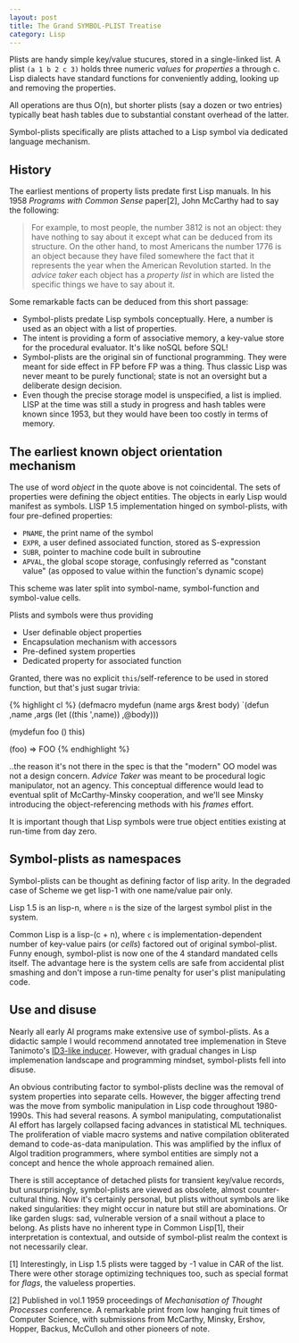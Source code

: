 ```yaml
---
layout: post
title: The Grand SYMBOL-PLIST Treatise
category: Lisp
---
```


Plists are handy simple key/value stucures, stored in a single-linked list. A plist `(a 1 b 2 c 3)` holds three numeric *values* for *properties* a through c. Lisp dialects have standard functions for conveniently adding, looking up and removing the properties.

All operations are thus O(n), but shorter plists (say a dozen or two entries) typically beat hash tables due to substantial constant overhead of the latter.

Symbol-plists specifically are plists attached to a Lisp symbol via dedicated language mechanism.

## History

The earliest mentions of property lists predate first Lisp manuals. In his 1958 _Programs with Common Sense_ paper[2], John McCarthy had to say the following:

> For example, to most people, the number 3812 is not an object: they have nothing to say about it except what can be deduced from its structure. On the other hand, to most Americans the number 1776 is an object because they have filed somewhere the fact that it represents the year when the American Revolution started. In the *advice taker* each object has a *property list* in which are listed the specific things we have to say about it.

Some remarkable facts can be deduced from this short passage:

* Symbol-plists predate Lisp symbols conceptually. Here, a number is used as an object with a list of properties.
* The intent is providing a form of associative memory, a key-value store for the procedural evaluator. It's like noSQL before SQL!
* Symbol-plists are the original sin of functional programming. They were meant for side effect in FP before FP was a thing. Thus classic Lisp was never meant to be purely functional; state is not an oversight but a deliberate design decision.
* Even though the precise storage model is unspecified, a list is implied. LISP at the time was still a study in progress and hash tables were known since 1953, but they would have been too costly in terms of memory.

## The earliest known object orientation mechanism

The use of word *object* in the quote above is not coincidental. The sets of properties were defining the object entities. The objects in early Lisp would manifest as symbols. LISP 1.5 implementation hinged on symbol-plists, with four pre-defined properties:

* `PNAME`, the print name of the symbol
* `EXPR`, a user defined associated function, stored as S-expression
* `SUBR`, pointer to machine code built in subroutine
* `APVAL`, the global scope storage, confusingly referred as "constant value" (as opposed to value within the function's dynamic scope)

This scheme was later split into symbol-name, symbol-function and symbol-value cells.

Plists and symbols were thus providing

* User definable object properties
* Encapsulation mechanism with accessors
* Pre-defined system properties
* Dedicated property for associated function

Granted, there was no explicit `this`/self-reference to be used in stored function, but that's just sugar trivia:

{% highlight cl %}
(defmacro mydefun (name args &rest body)
  `(defun ,name ,args
	(let ((this ',name))
	  ,@body)))

(mydefun foo ()
  this)

(foo) => FOO
{% endhighlight %}

..the reason it's not there in the spec is that the "modern" OO model was not a design concern. *Advice Taker* was meant to be procedural logic manipulator, not an agency. This conceptual difference would lead to eventual split of McCarthy-Minsky cooperation, and we'll see Minsky introducing the object-referencing methods with his *frames* effort.

It is important though that Lisp symbols were true object entities existing at run-time from day zero.

## Symbol-plists as namespaces

Symbol-plists can be thought as defining factor of lisp arity. In the degraded case of Scheme we get lisp-1 with one name/value pair only.

Lisp 1.5 is an lisp-n, where `n` is the size of the largest symbol plist in the system.

Common Lisp is a lisp-(c + n), where `c` is implementation-dependent number of key-value pairs (or *cells*) factored out of original symbol-plist. Funny enough, symbol-plist is now one of the 4 standard mandated cells itself. The advantage here is the system cells are safe from accidental plist smashing and don't impose a run-time penalty for user's plist manipulating code.

## Use and disuse

Nearly all early AI programs make extensive use of symbol-plists. As a didactic sample I would recommend annotated tree implemenation in Steve Tanimoto's [ID3-like inducer](ftp://ftp.cs.washington.edu/homes/tanimoto/ai/INDUCTR.CL). However, with gradual changes in Lisp implemenation landscape and programming mindset, symbol-plists fell into disuse.

An obvious contributing factor to symbol-plists decline was the removal of system properties into separate cells. However, the bigger affecting trend was the move from symbolic manipulation in Lisp code throughout 1980-1990s. This had several reasons. A symbol manipulating, computationalist AI effort has largely collapsed facing advances in statistical ML techniques. The proliferation of viable macro systems and native compilation obliterated demand to code-as-data manipulation. This was amplified by the influx of Algol tradition programmers, where symbol entities are simply not a concept and hence the whole approach remained alien.

There is still acceptance of detached plists for transient key/value records, but unsurprisingly, symbol-plists are viewed as obsolete, almost counter-cultural thing. Now it's certainly personal, but plists without symbols are like naked singularities: they might occur in nature but still are abominations. Or like garden slugs: sad, vulnerable version of a snail without a place to belong. As plists have no inherent type in Common Lisp[1], their interpretation is contextual, and outside of symbol-plist realm the context is not necessarily clear.


[1] Interestingly, in Lisp 1.5 plists were tagged by -1 value in CAR of the list. There were other storage optimizing techniques too, such as special format for *flags*, the valueless properties.

[2] Published in vol.1 1959 proceedings of _Mechanisation of Thought Processes_ conference. A remarkable print from low hanging fruit times of Computer Science, with submissions from McCarthy, Minsky, Ershov, Hopper, Backus, McCulloh and other pioneers of note.
